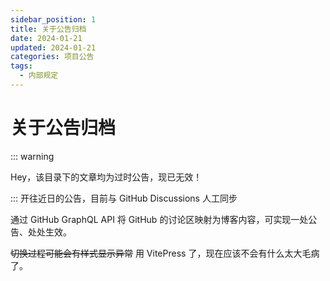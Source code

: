 ```yaml
---
sidebar_position: 1
title: 关于公告归档
date: 2024-01-21
updated: 2024-01-21
categories: 项目公告
tags:
  - 内部规定
---
```

# 关于公告归档
::: warning

Hey，该目录下的文章均为过时公告，现已无效！

:::
开往近日的公告，目前与 GitHub Discussions 人工同步

通过 GitHub GraphQL API 将 GitHub 的讨论区映射为博客内容，可实现一处公告、处处生效。

~~切换过程可能会有样式显示异常~~ 用 VitePress 了，现在应该不会有什么太大毛病了。

